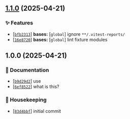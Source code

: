 ## [1.1.0](https://github.com/flex-development/eslint-config/compare/1.0.0...1.1.0) (2025-04-21)

### :sparkles: Features

- [[`bfb2313`](https://github.com/flex-development/eslint-config/commit/bfb23138f0a12403d8b638b758061e608a78ec02)] **bases:** [`global`] ignore `**/.vitest-reports/`
- [[`16e8720`](https://github.com/flex-development/eslint-config/commit/16e8720479dfd82c3962be317c6093cf6d122c18)] **bases:** [`global`] lint fixture modules

## 1.0.0 (2025-04-21)

### :pencil: Documentation

- [[`b9d29d2`](https://github.com/flex-development/eslint-config/commit/b9d29d26a54251d8dee4d4e90bdd164b1304e157)] use
- [[`6ef8522`](https://github.com/flex-development/eslint-config/commit/6ef85228b3f9e1118cf136508c01e7df85639fba)] what is this?

### :house_with_garden: Housekeeping

- [[`83d4bbf`](https://github.com/flex-development/eslint-config/commit/83d4bbf04e1ce0c134275016cb7d9d9d7aaf1f86)] initial commit



